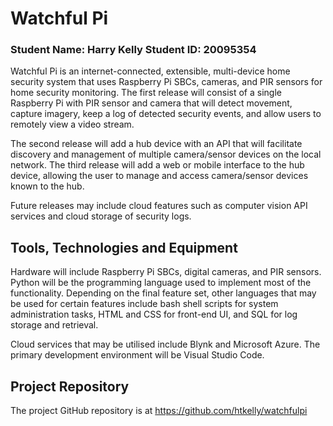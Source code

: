 # Watchful Pi
### Student Name: Harry Kelly   Student ID: 20095354

Watchful Pi is an internet-connected, extensible, multi-device home security system that uses Raspberry Pi SBCs, cameras, and PIR sensors for home security monitoring. The first release will consist of a single Raspberry Pi with PIR sensor and camera that will detect movement, capture imagery, keep a log of detected security events, and allow users to remotely view a video stream.

The second release will add a hub device with an API that will facilitate discovery and management of multiple camera/sensor devices on the local network. The third release will add a web or mobile interface to the hub device, allowing the user to manage and access camera/sensor devices known to the hub.

Future releases may include cloud features such as computer vision API services and cloud storage of security logs.

## Tools, Technologies and Equipment

Hardware will include Raspberry Pi SBCs, digital cameras, and PIR sensors. Python will be the programming language used to implement most of the functionality. Depending on the final feature set, other languages that may be used for certain features include bash shell scripts for system administration tasks, HTML and CSS for front-end UI, and SQL for log storage and retrieval.

Cloud services that may be utilised include Blynk and Microsoft Azure. The primary development environment will be Visual Studio Code.

## Project Repository

The project GitHub repository is at https://github.com/htkelly/watchfulpi